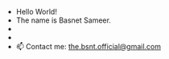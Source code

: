 - Hello World!
- The name is Basnet Sameer.
- 
- 
- 📫 Contact me:
         the.bsnt.official@gmail.com

